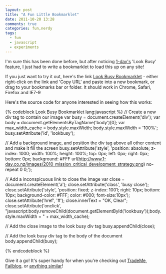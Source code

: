 ```yaml
---
layout: post
title: "A Fun Little Bookmarklet"
date: 2011-10-20 13:28
comments: true
categories: fun,nerdy
tags:
  - fun
  - javascript
  - experiments
---
```


I'm sure this has been done before, but after noticing [1-day's](http://www.1-day.co.nz)  'Look Busy' feature, I just had to write a bookmarklet to load this up on any site!

If you just want to try it out, here's the link <a href="javascript:var busy=document.createElement('div');var body=document.getElementsByTagName('body')[0];var max_width_cache=body.getAttribute('max-width');body.style.maxWidth='100%';busy.setAttribute('id','lookbusy');busy.setAttribute('style','position: absolute; z-index: 1000; width: 100%; height: 100%; top: 0px; left: 0px; right: 0px; bottom: 0px; background: #FFF url(http://www.1-day.co.nz/images/2010_mission_critical_development_strategy.png) no-repeat 0 0;');var close=document.createElement('a');close.setAttribute('class','busy close');close.setAttribute('style','position: fixed; z-index: 1001; right: 10px; bottom: 10px; background-color: #FFF; color: #000; font-size:10px');close.setAttribute('href','#');close.innerText='OK, Clear';close.setAttribute('onclick',&quot;javascript:body.removeChild(document.getElementById('lookbusy'));body.style.maxWidth = &quot; + max_width_cache);busy.appendChild(close);body.appendChild(busy)">Look Busy Bookmarklet</a> - either right-click on the link and 'Copy URL' and paste into a new bookmark, or drag to your bookmarks bar or folder. It should work in Chrome, Safari, Firefox and IE7-9

Here's the source code for anyone interested in seeing how this works:

{% codeblock Look Busy Bookmarklet lang:javascript %}
// Create a new div tag to contain our image
var busy = document.createElement('div');
var body = document.getElementsByTagName('body')[0];
var max_width_cache = body.style.maxWidth;
body.style.maxWidth = '100%';
busy.setAttribute('id', 'lookbusy');

// Add a background image, and position the div tag above all other content and make it fill the screen
busy.setAttribute('style', 'position: absolute; z-index: 1000; width: 100%; height: 100%; top: 0px; left: 0px; right: 0px; bottom: 0px; background: #FFF url(http://www.1-day.co.nz/images/2010_mission_critical_development_strategy.png) no-repeat 0 0;');

// Add a inconspicuous link to close the image
var close = document.createElement('a');
close.setAttribute('class', 'busy close');
close.setAttribute('style', 'position: fixed; z-index: 1001; right: 10px; bottom: 10px; background-color: #FFF; color: #000; font-size:10px');
close.setAttribute('href', '#');
close.innerText = "OK, Clear";
close.setAttribute('onclick', "javascript:body.removeChild(document.getElementById('lookbusy'));body.style.maxWidth = " + max_width_cache);

// Add the close image to the look busy div tag
busy.appendChild(close);

// Add the look busy div tag to the body of the document
body.appendChild(busy);

{% endcodeblock %}

Give it a go! It's super handy for when you're checking out [TradeMe](http://www.trademe.co.nz), [Failblog](http://failblog.org), or [anything similar](http://images.google.com?q=wink)!

